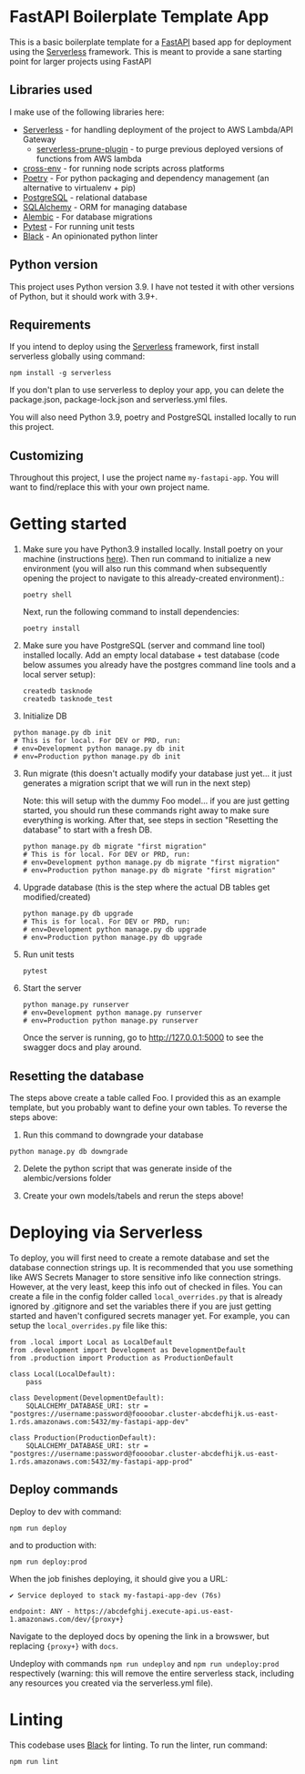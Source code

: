 # FastAPI Boilerplate Template App

This is a basic boilerplate template for a [FastAPI](https://fastapi.tiangolo.com/lo/) based app for deployment using the [Serverless](https://www.serverless.com/) framework. This is meant to provide a sane starting point for larger projects using FastAPI

## Libraries used

I make use of the following libraries here:

- [Serverless](https://www.serverless.com/) - for handling deployment of the project to AWS Lambda/API Gateway
  - [serverless-prune-plugin](https://www.serverless.com/plugins/serverless-prune-plugin) - to purge previous deployed versions of functions from AWS lambda
- [cross-env](https://www.npmjs.com/package/cross-env) - for running node scripts across platforms
- [Poetry](https://python-poetry.org/) - For python packaging and dependency management (an alternative to virtualenv + pip)
- [PostgreSQL](https://www.postgresql.org/) - relational database
- [SQLAlchemy](https://www.sqlalchemy.org/) - ORM for managing database
- [Alembic](https://alembic.sqlalchemy.org/en/latest/) - For database migrations
- [Pytest](https://pytest.org) - For running unit tests
- [Black](https://pypi.org/project/black/) - An opinionated python linter

## Python version

This project uses Python version 3.9. I have not tested it with other versions of Python, but it should work with 3.9+.

## Requirements

If you intend to deploy using the [Serverless](https://www.serverless.com/) framework, first install serverless globally using command:

```
npm install -g serverless
```

If you don't plan to use serverless to deploy your app, you can delete the package.json, package-lock.json and serverless.yml files.

You will also need Python 3.9, poetry and PostgreSQL installed locally to run this project.

## Customizing

Throughout this project, I use the project name `my-fastapi-app`. You will want to find/replace this with your own project name.

# Getting started

1. Make sure you have Python3.9 installed locally. Install poetry on your machine (instructions [here](https://python-poetry.org/docs/)). Then run command to initialize a new environment (you will also run this command when subsequently opening the project to navigate to this already-created environment).:

   ```
   poetry shell
   ```

   Next, run the following command to install dependencies:

   ```
   poetry install
   ```

2. Make sure you have PostgreSQL (server and command line tool) installed locally. Add an empty local database + test database (code below assumes you already have the postgres command line tools and a local server setup):

   ```
   createdb tasknode
   createdb tasknode_test
   ```

3. Initialize DB

```
 python manage.py db init
 # This is for local. For DEV or PRD, run:
 # env=Development python manage.py db init
 # env=Production python manage.py db init
```

3. Run migrate (this doesn't actually modify your database just yet... it just generates a migration script that we will run in the next step)

   Note: this will setup with the dummy Foo model... if you are just getting started, you should run these commands right away to make sure everything is working. After that, see steps in section "Resetting the database" to start with a fresh DB.

   ```
   python manage.py db migrate "first migration"
   # This is for local. For DEV or PRD, run:
   # env=Development python manage.py db migrate "first migration"
   # env=Production python manage.py db migrate "first migration"
   ```

4. Upgrade database (this is the step where the actual DB tables get modified/created)

   ```
   python manage.py db upgrade
   # This is for local. For DEV or PRD, run:
   # env=Development python manage.py db upgrade
   # env=Production python manage.py db upgrade
   ```

5. Run unit tests

   ```
   pytest
   ```

6. Start the server

   ```
   python manage.py runserver
   # env=Development python manage.py runserver
   # env=Production python manage.py runserver
   ```

   Once the server is running, go to http://127.0.0.1:5000 to see the swagger docs and play around.

## Resetting the database

The steps above create a table called Foo. I provided this as an example template, but you probably want to define your own tables. To reverse the steps above:

1. Run this command to downgrade your database

```
python manage.py db downgrade
```

2. Delete the python script that was generate inside of the alembic/versions folder

3. Create your own models/tabels and rerun the steps above!

# Deploying via Serverless

To deploy, you will first need to create a remote database and set the database connection strings up. It is recommended that you use something like AWS Secrets Manager to store sensitive info like connection strings. However, at the very least, keep this info out of checked in files. You can create a file in the config folder called `local_overrides.py` that is already ignored by .gitignore and set the variables there if you are just getting started and haven't configured secrets manager yet. For example, you can setup the `local_overrides.py` file like this:

```
from .local import Local as LocalDefault
from .development import Development as DevelopmentDefault
from .production import Production as ProductionDefault

class Local(LocalDefault):
    pass

class Development(DevelopmentDefault):
    SQLALCHEMY_DATABASE_URI: str = "postgres://username:password@foooobar.cluster-abcdefhijk.us-east-1.rds.amazonaws.com:5432/my-fastapi-app-dev"

class Production(ProductionDefault):
    SQLALCHEMY_DATABASE_URI: str = "postgres://username:password@foooobar.cluster-abcdefhijk.us-east-1.rds.amazonaws.com:5432/my-fastapi-app-prod"
```

## Deploy commands

Deploy to dev with command:

```
npm run deploy
```

and to production with:

```
npm run deploy:prod
```

When the job finishes deploying, it should give you a URL:

```
✔ Service deployed to stack my-fastapi-app-dev (76s)

endpoint: ANY - https://abcdefghij.execute-api.us-east-1.amazonaws.com/dev/{proxy+}
```

Navigate to the deployed docs by opening the link in a browswer, but replacing `{proxy+}` with `docs`.

Undeploy with commands `npm run undeploy` and `npm run undeploy:prod` respectively (warning: this will remove the entire serverless stack, including any resources you created via the serverless.yml file).

# Linting

This codebase uses [Black](https://pypi.org/project/black/) for linting. To run the linter, run command:

```
npm run lint
```

